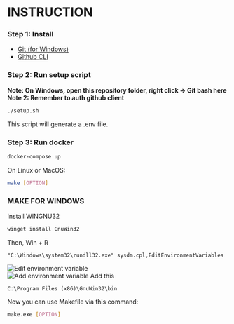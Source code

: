 # INSTRUCTION
### Step 1: Install
- [Git (for Windows)](https://git-scm.com/)
- [Github CLI](https://cli.github.com/)
### Step 2: Run setup script
**Note: On Windows, open this repository folder, right click -> Git bash here** </br>
**Note 2: Remember to auth github client**
```bash
./setup.sh
```
This script will generate a .env file.
### Step 3: Run docker
```bash
docker-compose up
```
On Linux or MacOS:
```bash
make [OPTION]
```
### MAKE FOR WINDOWS
Install WINGNU32
```bash
winget install GnuWin32
```
Then, Win + R
```path
"C:\Windows\system32\rundll32.exe" sysdm.cpl,EditEnvironmentVariables
```
![Edit environment variable](https://i.imgur.com/wQ4yYzs.png) </br>
![Add environment variable](https://i.imgur.com/86SuhXz.png)
Add this
```path
C:\Program Files (x86)\GnuWin32\bin
```
Now you can use Makefile via this command:
```bash
make.exe [OPTION]
```